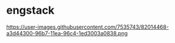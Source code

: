 # engstack

https://user-images.githubusercontent.com/7535743/82014468-a3d44300-96b7-11ea-96c4-1ed3003a0838.png
